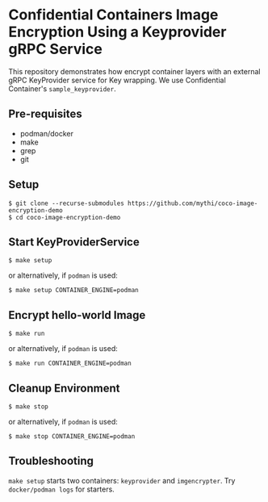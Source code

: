 # Confidential Containers Image Encryption Using a Keyprovider gRPC Service

This repository demonstrates how encrypt container layers with an external gRPC KeyProvider
service for Key wrapping. We use Confidential Container's `sample_keyprovider`.

## Pre-requisites

- podman/docker
- make
- grep
- git

## Setup

```
$ git clone --recurse-submodules https://github.com/mythi/coco-image-encryption-demo
$ cd coco-image-encryption-demo
```

## Start KeyProviderService

```
$ make setup
```

or alternatively, if `podman` is used:

```
$ make setup CONTAINER_ENGINE=podman
```

## Encrypt hello-world Image

```
$ make run
```

or alternatively, if `podman` is used:

```
$ make run CONTAINER_ENGINE=podman
```

## Cleanup Environment

```
$ make stop
```

or alternatively, if `podman` is used:

```
$ make stop CONTAINER_ENGINE=podman
```

## Troubleshooting

`make setup` starts two containers: `keyprovider` and `imgencrypter`. Try `docker/podman logs`
for starters.
